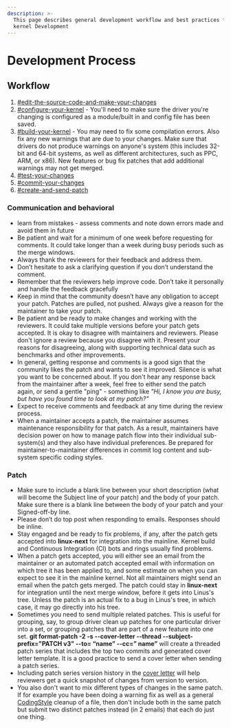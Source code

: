 ```yaml
---
description: >-
  This page describes general development workflow and best practices for Linux
  kernel Development
---
```


# Development Process

## Workflow

1. [#edit-the-source-code-and-make-your-changes](toolchain-and-development-process/development-tools/browse-and-edit.md#edit-the-source-code-and-make-your-changes "mention")
2. [#configure-your-kernel](toolchain-and-development-process/development-tools/config-and-build.md#configure-your-kernel "mention") - You'll need to make sure the driver you're changing is configured as a module/built in and config file has been saved.
3. [#build-your-kernel](toolchain-and-development-process/development-tools/config-and-build.md#build-your-kernel "mention") - You may need to fix some compilation errors. Also fix any new warnings that are due to your changes. Make sure that drivers do not produce warnings on anyone's system (this includes 32-bit and 64-bit systems, as well as different architectures, such as PPC, ARM, or x86). New features or bug fix patches that add additional warnings may not get merged.
4. [#test-your-changes](toolchain-and-development-process/development-tools/test-and-verify.md#test-your-changes "mention")
5. [#commit-your-changes](toolchain-and-development-process/development-tools/code-review-and-submit-changes.md#commit-your-changes "mention")
6. [#create-and-send-patch](toolchain-and-development-process/development-tools/code-review-and-submit-changes.md#create-and-send-patch "mention")

### Communication and  behavioral

* learn from mistakes - assess comments and note down errors made and avoid them in future
* Be patient and wait for a minimum of one week before requesting for comments. It could take longer than a week during busy periods such as the merge windows.
* Always thank the reviewers for their feedback and address them.
* Don’t hesitate to ask a clarifying question if you don’t understand the comment.
* Remember that the reviewers help improve code. Don’t take it personally and handle the feedback gracefully
* Keep in mind that the community doesn’t have any obligation to accept your patch. Patches are pulled, not pushed. Always give a reason for the maintainer to take your patch.
* Be patient and be ready to make changes and working with the reviewers. It could take multiple versions before your patch gets accepted. It is okay to disagree with maintainers and reviewers. Please don't ignore a review because you disagree with it. Present your reasons for disagreeing, along with supporting technical data such as benchmarks and other improvements.
* In general, getting response and comments is a good sign that the community likes the patch and wants to see it improved. Silence is what you want to be concerned about. If you don't hear any response back from the maintainer after a week, feel free to either send the patch again, or send a gentle "ping" - something like _"Hi, I know you are busy, but have you found time to look at my patch?"_
* Expect to receive comments and feedback at any time during the review process.
* When a maintainer accepts a patch, the maintainer assumes maintenance responsibility for that patch. As a result, maintainers have decision power on how to manage patch flow into their individual sub-system(s) and they also have individual preferences. Be prepared for maintainer-to-maintainer differences in commit log content and sub-system specific coding styles.

### Patch

* Make sure to include a blank line between your short description (what will become the Subject line of your patch) and the body of your patch. Make sure there is a blank line between the body of your patch and your Signed-off-by line.
* Please don’t do top post when responding to emails. Responses should be inline.
* Stay engaged and be ready to fix problems, if any, after the patch gets accepted into **linux-next** for integration into the mainline. Kernel build and Continuous Integration (CI) bots and rings usually find problems.
* When a patch gets accepted, you will either see an email from the maintainer or an automated patch accepted email with information on which tree it has been applied to, and some estimate on when you can expect to see it in the mainline kernel. Not all maintainers might send an email when the patch gets merged. The patch could stay in **linux-next** for integration until the next merge window, before it gets into Linus's tree. Unless the patch is an actual fix to a bug in Linus's tree, in which case, it may go directly into his tree.
* Sometimes you need to send multiple related patches. This is useful for grouping, say, to group driver clean up patches for one particular driver into a set, or grouping patches that are part of a new feature into one set. **git format-patch -2 -s --cover-letter --thread --subject-prefix="PATCH v3" --to= “name” --cc=” name”** will create a threaded patch series that includes the top two commits and generated cover letter template. It is a good practice to send a cover letter when sending a patch series.
* Including patch series version history in the [cover letter](https://lkml.org/lkml/2019/9/17/657) will help reviewers get a quick snapshot of changes from version to version.
* You also don't want to mix different types of changes in the same patch. If for example you have been doing a warning fix as well as a general [CodingStyle](https://kernelnewbies.org/CodingStyle) cleanup of a file, then don't include both in the same patch but submit two distinct patches instead (in 2 emails) that each do just one thing.
